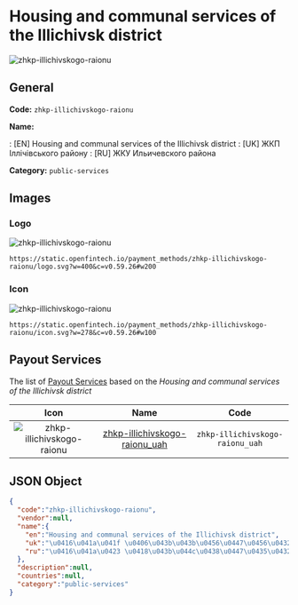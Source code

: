 
# Housing and communal services of the Illichivsk district 
![zhkp-illichivskogo-raionu](https://static.openfintech.io/payment_methods/zhkp-illichivskogo-raionu/logo.svg?w=400&c=v0.59.26#w200)  

## General 
**Code:** `zhkp-illichivskogo-raionu` 
 
**Name:** 
 
:	[EN] Housing and communal services of the Illichivsk district 
:	[UK] ЖКП Іллічівського району 
:	[RU] ЖКУ Ильичевского района 
 
**Category:** `public-services` 
 

## Images 

### Logo 
![zhkp-illichivskogo-raionu](https://static.openfintech.io/payment_methods/zhkp-illichivskogo-raionu/logo.svg?w=400&c=v0.59.26#w200)  

```
https://static.openfintech.io/payment_methods/zhkp-illichivskogo-raionu/logo.svg?w=400&c=v0.59.26#w200
```  

### Icon 
![zhkp-illichivskogo-raionu](https://static.openfintech.io/payment_methods/zhkp-illichivskogo-raionu/icon.svg?w=278&c=v0.59.26#w100)  

```
https://static.openfintech.io/payment_methods/zhkp-illichivskogo-raionu/icon.svg?w=278&c=v0.59.26#w100
```  

## Payout Services 
 
The list of [Payout Services](/payout-services/) based on the _Housing and communal services of the Illichivsk district_ 

|Icon|Name|Code| 
|:---:|:---:|:---:| 
|![zhkp-illichivskogo-raionu](https://static.openfintech.io/payout_methods/zhkp-illichivskogo-raionu/icon.png?w=278&c=v0.59.26#w40) |[zhkp-illichivskogo-raionu_uah](/payout-services/zhkp-illichivskogo-raionu_uah/)|`zhkp-illichivskogo-raionu_uah`| 
 

## JSON Object 

```json
{
  "code":"zhkp-illichivskogo-raionu",
  "vendor":null,
  "name":{
    "en":"Housing and communal services of the Illichivsk district",
    "uk":"\u0416\u041a\u041f \u0406\u043b\u043b\u0456\u0447\u0456\u0432\u0441\u044c\u043a\u043e\u0433\u043e \u0440\u0430\u0439\u043e\u043d\u0443",
    "ru":"\u0416\u041a\u0423 \u0418\u043b\u044c\u0438\u0447\u0435\u0432\u0441\u043a\u043e\u0433\u043e \u0440\u0430\u0439\u043e\u043d\u0430"
  },
  "description":null,
  "countries":null,
  "category":"public-services"
}
```  
